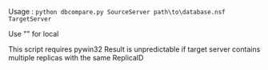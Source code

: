 
Usage : 
`python dbcompare.py SourceServer path\to\database.nsf TargetServer`

Use "" for local

This script requires pywin32 
Result is unpredictable if target server contains multiple replicas with the same ReplicaID
